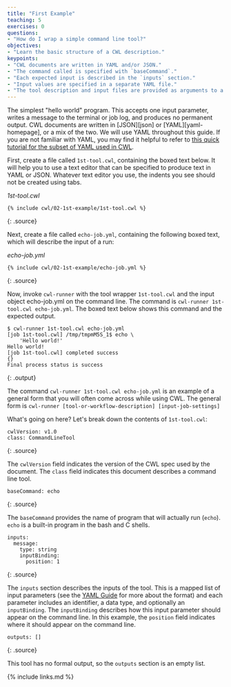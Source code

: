 ```yaml
---
title: "First Example"
teaching: 5
exercises: 0
questions:
- "How do I wrap a simple command line tool?"
objectives:
- "Learn the basic structure of a CWL description."
keypoints:
- "CWL documents are written in YAML and/or JSON."
- "The command called is specified with `baseCommand`."
- "Each expected input is described in the `inputs` section."
- "Input values are specified in a separate YAML file."
- "The tool description and input files are provided as arguments to a CWL runner."
---
```

The simplest "hello world" program.  This accepts one input parameter, writes a message to the terminal or job log, and produces
no permanent output.
CWL documents are written in [JSON][json] or [YAML][yaml-homepage], or a mix of the two.
We will use YAML throughout this guide.
If you are not familiar with YAML,
you may find it helpful to refer to
[this quick tutorial for the subset of YAML used in CWL](/yaml).

First, create a file called `1st-tool.cwl`, containing the boxed text below. It will help you to use a text editor that can be
specified to produce text in YAML or JSON. Whatever text editor you use, the indents you see should not be created using tabs.

*1st-tool.cwl*
~~~
{% include cwl/02-1st-example/1st-tool.cwl %}
~~~
{: .source}

Next, create a file called `echo-job.yml`, containing the following boxed text, which will describe the input of a run:

*echo-job.yml*
~~~
{% include cwl/02-1st-example/echo-job.yml %}
~~~
{: .source}

Now, invoke `cwl-runner` with the tool wrapper `1st-tool.cwl` and the input object echo-job.yml on the command line. The command
is  `cwl-runner 1st-tool.cwl echo-job.yml`. The boxed text below shows this command and the expected output.

~~~
$ cwl-runner 1st-tool.cwl echo-job.yml
[job 1st-tool.cwl] /tmp/tmpmM5S_1$ echo \
    'Hello world!'
Hello world!
[job 1st-tool.cwl] completed success
{}
Final process status is success

~~~
{: .output}

The command `cwl-runner 1st-tool.cwl echo-job.yml` is an example of a general form that you will often come across while using
CWL. The general form is `cwl-runner [tool-or-workflow-description] [input-job-settings]`

What's going on here?  Let's break down the contents of `1st-tool.cwl`:

~~~
cwlVersion: v1.0
class: CommandLineTool
~~~
{: .source}

The `cwlVersion` field indicates the version of the CWL spec used by the document.  The `class` field indicates this document
describes a command line tool.

~~~
baseCommand: echo
~~~
{: .source}

The `baseCommand` provides the name of program that will actually run (`echo`). `echo` is a built-in program in the bash and
C shells.

~~~
inputs:
  message:
    type: string
    inputBinding:
      position: 1
~~~
{: .source}

The `inputs` section describes the inputs of the tool.
This is a mapped list of input parameters
(see the [YAML Guide](/yaml#mapped-objects) for more about the format)
and each parameter includes an identifier,
a data type,
and optionally an `inputBinding`.
The `inputBinding` describes how this input parameter should appear
on the command line.
In this example,
the `position` field indicates where it should appear on the command line.

~~~
outputs: []
~~~
{: .source}

This tool has no formal output, so the `outputs` section is an empty list.

[echo]: http://www.linfo.org/echo.html

{% include links.md %}

